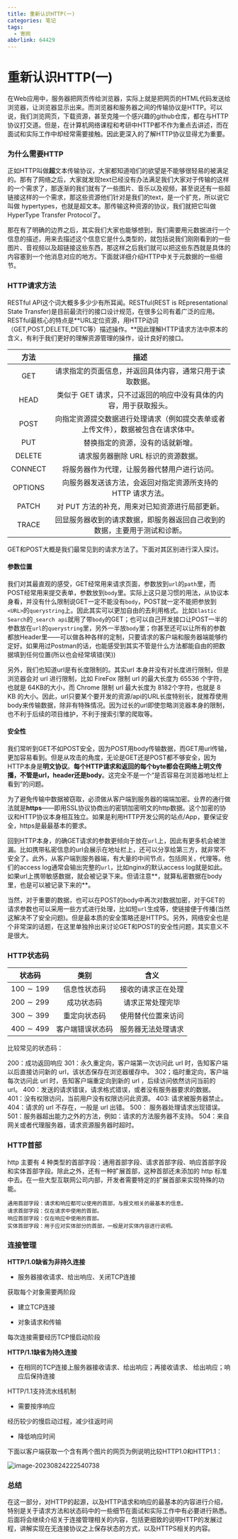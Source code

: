```yaml
---
title: 重新认识HTTP(一)
categories: 笔记
tags:
  - 寄网
abbrlink: 64429
---
```

# 重新认识HTTP(一)

在Web应用中，服务器把网页传给浏览器，实际上就是把网页的HTML代码发送给浏览器，让浏览器显示出来。而浏览器和服务器之间的传输协议是HTTP。可以说，我们浏览网页，下载资源，甚至克隆一个感兴趣的github仓库，都在与HTTP协议打交道。但是，在计算机网络课程和考研中HTTP都不作为重点去讲述，而在面试和实际工作中却经常需要接触。因此更深入的了解HTTP协议显得尤为重要。

### 为什么需要HTTP

正如HTTP叫做**超**文本传输协议，大家都知道咱们的欲望是不能够很轻易的被满足的。那有了网络之后，大家就发现text已经没有办法满足我们大家对于传输的这样的一个需求了，那逐渐的我们就有了一些图片、音乐以及视频，甚至说还有一些超链接这样的一个需求，那这些资源他们针对是我们的text，是一个扩充，所以说它叫做 hypertypes，也就是超文本。那传输这种资源的协议，我们就把它叫做 HyperType Transfer Protocol了。

那在有了明确的边界之后，其实我们大家也能够想到，我们需要用元数据进行一个信息的描述，用来去描述这个信息它是什么类型的，就包括说我们刚刚看到的一些图片、音视频以及超链接这些东西，那这样之后我们就可以把这些东西就是具体的内容塞到一个他消息对应的地方。下面就详细介绍HTTP中关于元数据的一些细节。

### HTTP请求方法

RESTful API这个词大概多多少少有所耳闻。RESTful(REST is REpresentational State Transfer)是目前最流行的接口设计规范，在很多公司有着广泛的应用。RESTful最核心的特点是**URL定位资源，用HTTP动词（GET,POST,DELETE,DETC等）描述操作。**因此理解HTTP请求方法中原本的含义，有利于我们更好的理解资源管理的操作，设计良好的接口。

|  方法   |                             描述                             |
| :-----: | :----------------------------------------------------------: |
|   GET   |   请求指定的页面信息，并返回具体内容，通常只用于读取数据。   |
|  HEAD   | 类似于 GET 请求，只不过返回的响应中没有具体的内容，用于获取报头。 |
|  POST   | 向指定资源提交数据进行处理请求（例如提交表单或者上传文件），数据被包含在请求体中。 |
|   PUT   |               替换指定的资源，没有的话就新增。               |
| DELETE  |             请求服务器删除 URL 标识的资源数据。              |
| CONNECT |         将服务器作为代理，让服务器代替用户进行访问。         |
| OPTIONS | 向服务器发送该方法，会返回对指定资源所支持的 HTTP 请求方法。 |
|  PATCH  |       对 PUT 方法的补充，用来对已知资源进行局部更新。        |
|  TRACE  | 回显服务器收到的请求数据，即服务器返回自己收到的数据，主要用于测试和诊断。 |

GET和POST大概是我们最常见到的请求方法了。下面对其区别进行深入探讨。

#### 参数位置

我们对其最直观的感受，GET经常用来请求页面，参数放到`url`的`path`里，而POST经常用来提交表单，参数放到`body`里。实际上这只是习惯的用法，从协议本身看，并没有什么限制说GET一定不能没有`body`，POST就一定不能把参放到`<URL>`的`querystring`上。因此其实可以更加自由的去利用格式。比如`Elastic Search`的`_search api`就用了带`body`的GET；也可以自己开发接口让POST一半的参数放在`url`的`querystring`里，另外一半放`body`里；你甚至还可以让所有的参数都放Header里——可以做各种各样的定制，只要请求的客户端和服务器端能够约定好。如果用过Postman的话，也能感受到其实不管是什么方法都能自由的把数据填到任何位置(所以也会经常填错(笑))

另外，我们也知道url是有长度限制的。其实url 本身并没有对长度进行限制，但是浏览器会对 url 进行限制，比如 FireFox 限制 url 的最大长度为 65536 个字符，也就是 64KB的大小，而 Chrome 限制 url 最大长度为 8182个字符，也就是 8 KB 的大小。因此，url只要某个要开发的资源/api的URL长度特别长，就推荐使用body来传输数据，除非有特殊情况。因为过长的url即使忽略浏览器本身的限制，也不利于后续的项目维护，不利于搜索引擎的爬取等。

#### 安全性

我们常听到GET不如POST安全，因为POST用body传输数据，而GET用url传输，更加容易看到。但是从攻击的角度，无论是GET还是POST都不够安全，因为HTTP本身是**明文协议**。**每个HTTP请求和返回的每个byte都会在网络上明文传播，不管是url，header还是body**。这完全不是一个“是否容易在浏览器地址栏上看到“的问题。

为了避免传输中数据被窃取，必须做从客户端到服务器的端端加密。业界的通行做法就是**https**——即用SSL协议协商出的密钥加密明文的http数据。这个加密的协议和HTTP协议本身相互独立。如果是利用HTTP开发公网的站点/App，要保证安全，https是最最基本的要求。

回到HTTP本身，的确GET请求的参数更倾向于放在`url`上，因此有更多机会被泄漏。比如携带私密信息的url会展示在地址栏上，还可以分享给第三方，就非常不安全了。此外，从客户端到服务器端，有大量的中间节点，包括网关，代理等。他们的access log通常会输出完整的`url`，比如nginx的默认access log就是如此。如果url上携带敏感数据，就会被记录下来。但请注意**，就算私密数据在body里，也是可以被记录下来的**。

当然，对于重要的数据，也可以在POST的body中再次对数据加密，对于GET的请求参数也可以采用一些方式进行处理，比如短`url`生成等，使链接便于传播(当然这解决不了安全问题)。但是最本质的安全策略还是HTTPS。另外，网络安全也是个非常深的话题，在这里单独拎出来讨论GET和POST的安全性问题，其实意义不是很大。

### HTTP状态码

|     状态码     |       类别       |        含义        |
| :------------: | :--------------: | :----------------: |
| $100 \sim 199$ |   信息性状态码   | 接收的请求正在处理 |
| $200 \sim 299$ |    成功状态码    |  请求正常处理完毕  |
| $300 \sim 399$ |   重定向状态码   | 使用替代位置来访问 |
| $400 \sim 499$ | 客户端错误状态码 | 服务器无法处理请求 |

比较常见的状态码：

200：成功返回响应
301：永久重定向，客户端第一次访问此 url 时，告知客户端以后直接访问新的 url，该状态保存在浏览器缓存中。
302；临时重定向，客户端每次访问此 url 时，告知客户端重定向到新的 url ，后续访问依然访问当前的 url。
400：发送的请求错误，请求格式错误，或者没有服务器要求的数据。
401：没有权限访问，当前用户没有权限访问此资源。
403: 请求被服务器禁止。
404：请求的 url 不存在，一般是 url 出错。
500： 服务器处理请求出现错误。
501：服务器超出能力之外的方法，例如：请求的方法服务器不支持。
504：来自网关或者代理服务器，请求资源服务器时超时。

### HTTP首部

http 主要有 4 种类型的首部字段：通用首部字段、请求首部字段、响应首部字段和实体首部字段。除此之外，还有一种扩展首部，这种首部还未添加的 http 标准中去。在一些大型互联网公司内部，开发者需要特定的扩展首部来实现特殊的功能。

    通用首部字段：请求和响应都可以使用的首部，与报文相关的最基本的信息。
    请求首部字段：仅在请求中使用的首部。
    响应首部字段：仅在响应中使用的首部。
    实体首部字段：用于应对实体部分的首部，一般是对实体内容进行说明。

### 连接管理

**HTTP/1.0缺省为非持久连接**

- 服务器接收请求、给出响应、关闭TCP连接

获取每个对象需要两阶段

- 建立TCP连接

- 对象请求和传输

每次连接需要经历TCP慢启动阶段

**HTTP/1.1缺省为持久连接**

- 在相同的TCP连接上服务器接收请求、给出响应；再接收请求、 给出响应；响应后保持连接

HTTP/1.1支持流水线机制

- 需要按序响应

经历较少的慢启动过程，减少往返时间

- 降低响应时间

下面以客户端获取一个含有两个图片的网页为例说明比较HTTP1.0和HTTP1.1：

![image-20230824222540738](https://raw.githubusercontent.com/Lunaticsky-tql/blog_article_resources/main/%E9%87%8D%E6%96%B0%E8%AE%A4%E8%AF%86HTTP/20230824224756684774_307_image-20230824222540738.png)

### 总结

在这一部分，对HTTP的起源，以及HTTP请求和响应的最基本的内容进行介绍，特别是关于请求方法和状态码中的一些细节在面试和实际工作中有必要进行熟悉。后面将会继续介绍关于连接管理相关的内容，包括更细致的说明HTTP的发展过程，讲解实现在无连接协议之上保存状态的方式，以及HTTPS相关的内容。